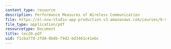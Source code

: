 ```yaml
---
content_type: resource
description: Performance Measures of Wireless Communication
file: https://ol-ocw-studio-app-production.s3.amazonaws.com/courses/6-976-high-speed-communication-circuits-and-systems-spring-2003/f1cba77d2fd80b4b79d2bd3461c41ebc_lec20.pdf
file_type: application/pdf
resourcetype: Document
title: lec20.pdf
uid: f1cba77d-2fd8-0b4b-79d2-bd3461c41ebc
---
```

